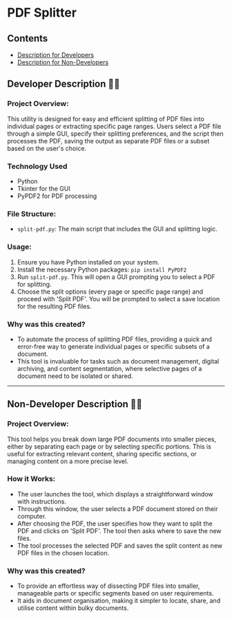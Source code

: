 # PDF Splitter

## Contents

- [Description for Developers](#developer-description)
- [Description for Non-Developers](#non-developer-description)

## Developer Description 👨‍💻

### Project Overview:

This utility is designed for easy and efficient splitting of PDF files into individual pages or extracting specific page ranges. Users select a PDF file through a simple GUI, specify their splitting preferences, and the script then processes the PDF, saving the output as separate PDF files or a subset based on the user's choice.

### Technology Used

- Python
- Tkinter for the GUI
- PyPDF2 for PDF processing

### File Structure:

- `split-pdf.py`: The main script that includes the GUI and splitting logic.

### Usage:

1. Ensure you have Python installed on your system.
2. Install the necessary Python packages: `pip install PyPDF2`
3. Run `split-pdf.py`. This will open a GUI prompting you to select a PDF for splitting.
4. Choose the split options (every page or specific page range) and proceed with 'Split PDF'. You will be prompted to select a save location for the resulting PDF files.

### Why was this created?

- To automate the process of splitting PDF files, providing a quick and error-free way to generate individual pages or specific subsets of a document.
- This tool is invaluable for tasks such as document management, digital archiving, and content segmentation, where selective pages of a document need to be isolated or shared.

---

## Non-Developer Description 🙍‍♂️

### Project Overview:

This tool helps you break down large PDF documents into smaller pieces, either by separating each page or by selecting specific portions. This is useful for extracting relevant content, sharing specific sections, or managing content on a more precise level.

### How it Works:

- The user launches the tool, which displays a straightforward window with instructions.
- Through this window, the user selects a PDF document stored on their computer.
- After choosing the PDF, the user specifies how they want to split the PDF and clicks on 'Split PDF'. The tool then asks where to save the new files.
- The tool processes the selected PDF and saves the split content as new PDF files in the chosen location.

### Why was this created?

- To provide an effortless way of dissecting PDF files into smaller, manageable parts or specific segments based on user requirements.
- It aids in document organisation, making it simpler to locate, share, and utilise content within bulky documents.
